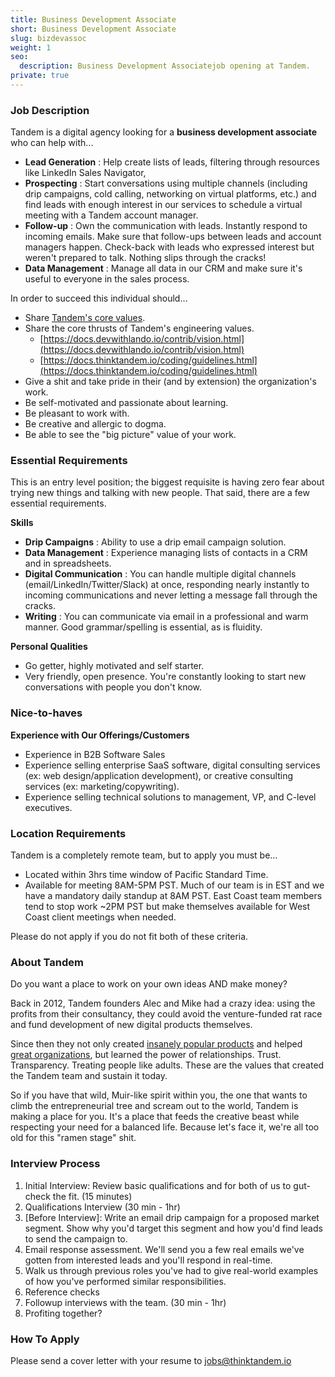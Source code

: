 ```yaml
---
title: Business Development Associate
short: Business Development Associate
slug: bizdevassoc
weight: 1
seo:
  description: Business Development Associatejob opening at Tandem.
private: true
---
```


### Job Description

Tandem is a digital agency looking for a **business development associate** who can help with...

- **Lead Generation** : Help create lists of leads, filtering through resources like LinkedIn Sales Navigator,
- **Prospecting** : Start conversations using multiple channels (including drip campaigns, cold calling, networking on virtual platforms, etc.) and find leads with enough interest in our services to schedule a virtual meeting with a Tandem account manager.
- **Follow-up** : Own the communication with leads. Instantly respond to incoming emails. Make sure that follow-ups between leads and account managers happen. Check-back with leads who expressed interest but weren&#39;t prepared to talk. Nothing slips through the cracks!
- **Data Management** : Manage all data in our CRM and make sure it&#39;s useful to everyone in the sales process.

In order to succeed this individual should…

- Share [Tandem&#39;s core values](https://docs.thinktandem.io/onboarding/values.html#who-is-tandem).
- Share the core thrusts of Tandem&#39;s engineering values.
  - [https://docs.devwithlando.io/contrib/vision.html](https://docs.devwithlando.io/contrib/vision.html)
  - [https://docs.thinktandem.io/coding/guidelines.html](https://docs.thinktandem.io/coding/guidelines.html)
- Give a shit and take pride in their (and by extension) the organization&#39;s work.
- Be self-motivated and passionate about learning.
- Be pleasant to work with.
- Be creative and allergic to dogma.
- Be able to see the &quot;big picture&quot; value of your work.

### Essential Requirements

This is an entry level position; the biggest requisite is having zero fear about trying new things and talking with new people. That said, there are a few essential requirements.

**Skills**

- **Drip Campaigns** : Ability to use a drip email campaign solution.
- **Data Management** : Experience managing lists of contacts in a CRM and in spreadsheets.
- **Digital Communication** : You can handle multiple digital channels (email/LinkedIn/Twitter/Slack) at once, responding nearly instantly to incoming communications and never letting a message fall through the cracks.
- **Writing** : You can communicate via email in a professional and warm manner. Good grammar/spelling is essential, as is fluidity.

**Personal Qualities**

- Go getter, highly motivated and self starter.
- Very friendly, open presence. You&#39;re constantly looking to start new conversations with people you don&#39;t know.

### Nice-to-haves

**Experience with Our Offerings/Customers**

- Experience in B2B Software Sales
- Experience selling enterprise SaaS software, digital consulting services (ex: web design/application development), or creative consulting services (ex: marketing/copywriting).
- Experience selling technical solutions to management, VP, and C-level executives.

### Location Requirements

Tandem is a completely remote team, but to apply you must be…

- Located within 3hrs time window of Pacific Standard Time.
- Available for meeting 8AM-5PM PST. Much of our team is in EST and we have a mandatory daily standup at 8AM PST. East Coast team members tend to stop work ~2PM PST but make themselves available for West Coast client meetings when needed.

Please do not apply if you do not fit both of these criteria.

### About Tandem

Do you want a place to work on your own ideas AND make money?

Back in 2012, Tandem founders Alec and Mike had a crazy idea: using the profits from their consultancy, they could avoid the venture-funded rat race and fund development of new digital products themselves.

Since then they not only created [insanely popular products](https://docs.devwithlando.io/) and helped [great organizations](https://thinktandem.io/work), but learned the power of relationships. Trust. Transparency. Treating people like adults. These are the values that created the Tandem team and sustain it today.

So if you have that wild, Muir-like spirit within you, the one that wants to climb the entrepreneurial tree and scream out to the world, Tandem is making a place for you. It&#39;s a place that feeds the creative beast while respecting your need for a balanced life. Because let&#39;s face it, we&#39;re all too old for this &quot;ramen stage&quot; shit.

### Interview Process

1. Initial Interview: Review basic qualifications and for both of us to gut-check the fit. (15 minutes)
2. Qualifications Interview (30 min - 1hr)
  1. [Before Interview]: Write an email drip campaign for a proposed market segment. Show why you&#39;d target this segment and how you&#39;d find leads to send the campaign to.
  2. Email response assessment. We&#39;ll send you a few real emails we&#39;ve gotten from interested leads and you&#39;ll respond in real-time.
  3. Walk us through previous roles you&#39;ve had to give real-world examples of how you&#39;ve performed similar responsibilities.
3. Reference checks
4. Followup interviews with the team. (30 min - 1hr)
5. Profiting together?

### How To Apply

Please send a cover letter with your resume to [jobs@thinktandem.io](mailto:jobs@thinktandem.io)
